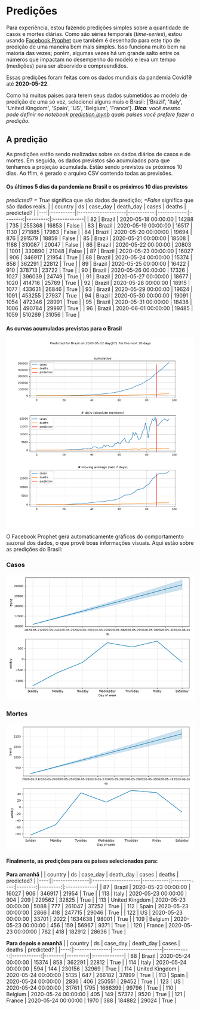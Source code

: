 # **Predições**
Para experiência, estou fazendo predições simples sobre a quantidade de casos e mortes diárias. Como são séries temporais (*time-series*), estou usando [Facebook Prophet](https://facebook.github.io/prophet/docs/quick_start.html) que também é desenhado para este tipo de predição de uma maneira bem mais simples. Isso funciona muito bem na maioria das vezes; porém, algumas vezes há um grande salto entre os números que impactam no desempenho do modelo e leva um tempo (medições) para ser absorvido e compreendidos.

Essas predições foram feitas com os dados mundiais da pandemia Covid19 até **2020-05-22**.

Como há muitos paises para terem seus dados submetidos ao modelo de predição de uma só vez, selecionei alguns mais o Brasil:
['Brazil', 'Italy', 'United Kingdom', 'Spain', 'US', 'Belgium', 'France'].
***Dica**: você mesmo pode definir no notebook *[prediction.ipynb](../prediction.ipynb)* quais países você prefere fazer a predição.*


## A predição
As predições estão sendo realizadas sobre os dados diários de casos e de mortes. Em seguida, os dados previstos são acumulados para que tenhamos a projeção acumulada. Estão sendo previstos os próximos 10 dias.
Ao ffim, é gerado o arquivo CSV contendo todas as previsões.

#### Os últimos 5 dias da pandemia no Brasil e os próximos 10 dias previstos
*predicted? = True* significa que são dados de predição; *=False* significa que são dados reais.
|    | country   | ds                  |   case_day |   death_day |   cases |   deaths | predicted?   |
|---:|:----------|:--------------------|-----------:|------------:|--------:|---------:|:-------------|
| 82 | Brazil    | 2020-05-18 00:00:00 |      14288 |         735 |  255368 |    16853 | False        |
| 83 | Brazil    | 2020-05-19 00:00:00 |      16517 |        1130 |  271885 |    17983 | False        |
| 84 | Brazil    | 2020-05-20 00:00:00 |      19694 |         876 |  291579 |    18859 | False        |
| 85 | Brazil    | 2020-05-21 00:00:00 |      18508 |        1188 |  310087 |    20047 | False        |
| 86 | Brazil    | 2020-05-22 00:00:00 |      20803 |        1001 |  330890 |    21048 | False        |
| 87 | Brazil    | 2020-05-23 00:00:00 |      16027 |         906 |  346917 |    21954 | True         |
| 88 | Brazil    | 2020-05-24 00:00:00 |      15374 |         858 |  362291 |    22812 | True         |
| 89 | Brazil    | 2020-05-25 00:00:00 |      16422 |         910 |  378713 |    23722 | True         |
| 90 | Brazil    | 2020-05-26 00:00:00 |      17326 |        1027 |  396039 |    24749 | True         |
| 91 | Brazil    | 2020-05-27 00:00:00 |      18677 |        1020 |  414716 |    25769 | True         |
| 92 | Brazil    | 2020-05-28 00:00:00 |      18915 |        1077 |  433631 |    26846 | True         |
| 93 | Brazil    | 2020-05-29 00:00:00 |      19624 |        1091 |  453255 |    27937 | True         |
| 94 | Brazil    | 2020-05-30 00:00:00 |      19091 |        1054 |  472346 |    28991 | True         |
| 95 | Brazil    | 2020-05-31 00:00:00 |      18438 |        1006 |  490784 |    29997 | True         |
| 96 | Brazil    | 2020-06-01 00:00:00 |      19485 |        1059 |  510269 |    31056 | True         |

 #### As curvas acumuladas previstas para o Brasil
![](brazil_predictions.png)

 O Facebook Prophet gera automaticamente gráficos do comportamento sazonal dos dados, o que provê boas informações visuais. Aqui estão sobre as predições do Brasil:
### Casos
![](brazil_prophet_cases.png)

 ### Mortes
![](brazil_prophet_deaths.png)
#### Finalmente, as predições para os países selecionados para:
**Para amanhã**
|     | country        | ds                  |   case_day |   death_day |   cases |   deaths | predicted?   |
|----:|:---------------|:--------------------|-----------:|------------:|--------:|---------:|:-------------|
|  87 | Brazil         | 2020-05-23 00:00:00 |      16027 |         906 |  346917 |    21954 | True         |
| 113 | Italy          | 2020-05-23 00:00:00 |        904 |         209 |  229562 |    32825 | True         |
| 113 | United Kingdom | 2020-05-23 00:00:00 |       5088 |         777 |  261047 |    37252 | True         |
| 112 | Spain          | 2020-05-23 00:00:00 |       2866 |         418 |  247715 |    29046 | True         |
| 122 | US             | 2020-05-23 00:00:00 |      33701 |        2022 | 1634638 |    98001 | True         |
| 109 | Belgium        | 2020-05-23 00:00:00 |        456 |         159 |   56967 |     9371 | True         |
| 120 | France         | 2020-05-23 00:00:00 |        782 |         418 |  182912 |    28636 | True         |

 **Para depois e amanhã** 
|     | country        | ds                  |   case_day |   death_day |   cases |   deaths | predicted?   |
|----:|:---------------|:--------------------|-----------:|------------:|--------:|---------:|:-------------|
|  88 | Brazil         | 2020-05-24 00:00:00 |      15374 |         858 |  362291 |    22812 | True         |
| 114 | Italy          | 2020-05-24 00:00:00 |        594 |         144 |  230156 |    32969 | True         |
| 114 | United Kingdom | 2020-05-24 00:00:00 |       5135 |         647 |  266182 |    37899 | True         |
| 113 | Spain          | 2020-05-24 00:00:00 |       2836 |         406 |  250551 |    29452 | True         |
| 123 | US             | 2020-05-24 00:00:00 |      31761 |        1795 | 1666399 |    99796 | True         |
| 110 | Belgium        | 2020-05-24 00:00:00 |        405 |         149 |   57372 |     9520 | True         |
| 121 | France         | 2020-05-24 00:00:00 |       1970 |         388 |  184882 |    29024 | True         |
